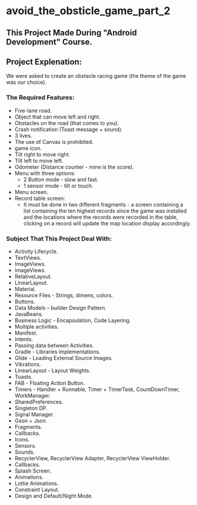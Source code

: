 # avoid_the_obsticle_game_part_2

## This Project Made During "Android Development" Course.

## Project Explenation:
  We were asked to create an obstacle racing game (the theme of the game was our choice).

### The Required Features:
  * Five-lane road.
  * Object that can move left and right.
  * Obstacles on the road (that comes to you).
  * Crash notification (Toast message + sound).
  * 3 lives.
  * The use of Canvas is prohibited.
  * game icon.
  * Tilt right to move right.
  * Tilt left to move left.
  * Odometer (Distance counter - mine is the score).
  * Menu with three options:
      * 2 Button mode - slow and fast.
      * 1 sensor mode - tilt or touch.
  * Menu screen.
  * Record table screen:
      * It must be done in two different fragments - a screen containing a list containing the ten highest records since the game was installed and the locations where the records were recorded in the table, clicking on a record will update the map location display accordingly.

### Subject That This Project Deal With:
  * Activity Lifecycle.
  * TextViews.
  * ImageViews.
  * ImageViews.
  * RelativeLayout.
  * LinearLayout.
  * Material.
  * Resource Files - Strings, dimens, colors.
  * Buttons.
  * Data Models – builder Design Pattern.
  * JavaBeans.
  * Business Logic - Encapsulation, Code Layering.
  * Multiple activities.
  * Manifest.
  * Intents.
  * Passing data between Activities.
  * Gradle - Libraries implementations.
  * Glide - Loading External Source Images.
  * Vibrations.
  * LinearLayout - Layout Weights.
  * Toasts.
  * FAB - Floating Action Button.
  * Timers - Handler + Runnable, Timer + TimerTask, CountDownTimer, WorkManager.
  * SharedPreferences.
  * Singleton DP.
  * Signal Manager.
  * Gson + Json.
  * Fragments.
  * Callbacks.
  * Icons.
  * Sensors.
  * Sounds.
  * RecyclerView, RecyclerView Adapter, RecyclerView ViewHolder.
  * Callbacks.
  * Splash Screen.
  * Animations.
  * Lottie Animations.
  * Constraint Layout.
  * Design and Default/Night Mode.
